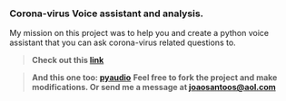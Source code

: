 ### Corona-virus Voice assistant and analysis.

My mission on this project was to help you and create a python voice assistant that you can ask corona-virus related questions to.
> **Check out this [link](https://www.lfd.uci.edu/~gohlke/pythonlibs/#pyaudio)**

> **And this one too: [pyaudio](https://www.lfd.uci.edu/~gohlke/pythonlibs/#pyaudio)**
**Feel free to fork the project and make modifications. Or send me a message at joaosantoos@aol.com**
